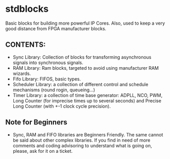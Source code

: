 # stdblocks

Basic blocks for building more powerful IP Cores. Also, used to keep a very good distance from FPGA manufacturer blocks.

## CONTENTS:

* Sync Library: Collection of blocks for transforming asynchronous signals into synchronous signals.
* RAM Library: Ram blocks, targeted to avoid using manufacturer RAM wizards.
* Fifo Library: FIFOS, basic types.
* Scheduler Library: a collection of different control and schedule mechanisms (round rogin, queueing...)
* Timer Library: a collection of time base generator: ADPLL, NCO, PWM, Long Counter (for imprecise times up to several seconds) and Precise Long Counter (with +-1 clock cycle precision). 

## Note for Beginners

* Sync, RAM and FIFO libraries are Beginners Friendly. The same cannot be said about other complex libraries. If you find in need of more comments and coding advisoring to understand what is going on, please, ask for it on a ticket.
